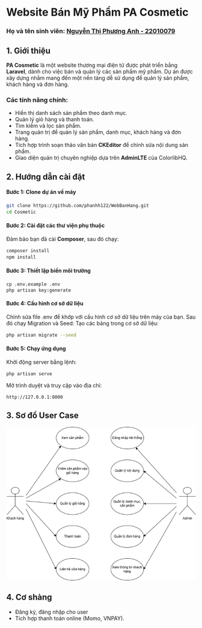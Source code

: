 # Website Bán Mỹ Phẩm PA Cosmetic
### Họ và tên sinh viên: [Nguyễn Thị Phương Anh - 22010079](https://github.com/phanhh122)
## 1. Giới thiệu
**PA Cosmetic** là một website thương mại điện tử được phát triển bằng **Laravel**, dành cho việc bán và quản lý các sản phẩm mỹ phẩm. Dự án được xây dựng nhằm mang đến một nền tảng dễ sử dụng để quản lý sản phẩm, khách hàng và đơn hàng.

### Các tính năng chính:
- Hiển thị danh sách sản phẩm theo danh mục.
- Quản lý giỏ hàng và thanh toán.
- Tìm kiếm và lọc sản phẩm.
- Trang quản trị để quản lý sản phẩm, danh mục, khách hàng và đơn hàng.
- Tích hợp trình soạn thảo văn bản **CKEditor** để chỉnh sửa nội dung sản phẩm.
- Giao diện quản trị chuyên nghiệp dựa trên **AdminLTE** của ColorlibHQ.

## 2. Hướng dẫn cài đặt
#### Bước 1: Clone dự án về máy
```bash
git clone https://github.com/phanhh122/WebBanHang.git
cd Cosmetic
```

#### Bước 2: Cài đặt các thư viện phụ thuộc
Đảm bảo bạn đã cài **Composer**, sau đó chạy:
```bash
composer install
npm install
```

#### Bước 3: Thiết lập biến môi trường
```
cp .env.example .env
php artisan key:generate
```

#### Bước 4: Cấu hình cơ sở dữ liệu
Chỉnh sửa file .env để khớp với cấu hình cơ sở dữ liệu trên máy của bạn.
Sau đó chạy Migration và Seed: 
Tạo các bảng trong cơ sở dữ liệu:
```bash
php artisan migrate --seed
```

#### Bước 5: Chạy ứng dụng
Khởi động server bằng lệnh:
```bash
php artisan serve
```

Mở trình duyệt và truy cập vào địa chỉ:
```
http://127.0.0.1:8000
```

## 3. Sơ đồ User Case 
![database diagram](./uctq.drawio.png)
## 4. Cơ shàng
- Đăng ký, đăng nhập cho user
- Tích hợp thanh toán online (Momo, VNPAY).
 
